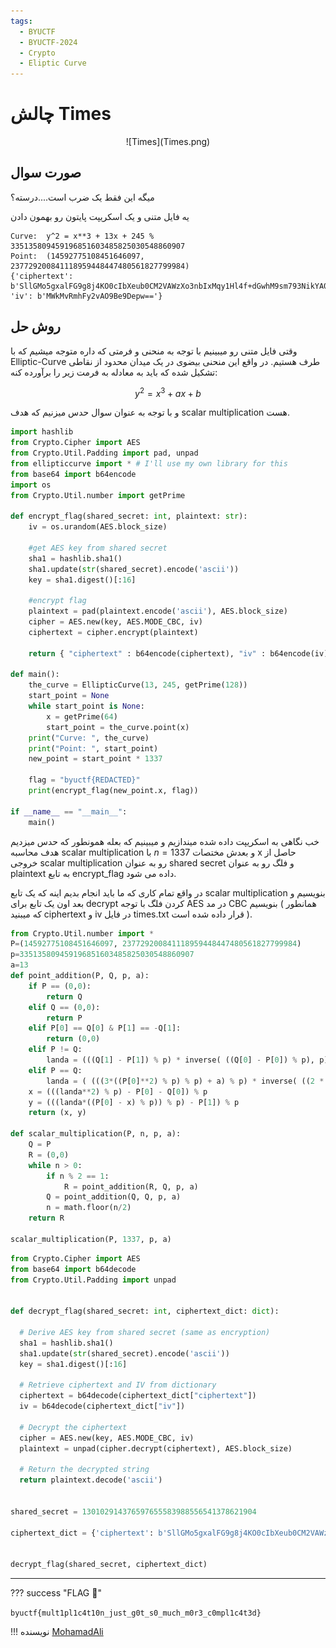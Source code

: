 ```yaml
---
tags:
  - BYUCTF
  - BYUCTF-2024
  - Crypto  
  - Eliptic Curve
---
```



# چالش Times

<center> 
![Times](Times.png)
</center>

## صورت سوال
میگه این فقط یک ضرب است....درسته؟


یه فایل متنی و یک اسکریپت پایتون رو بهمون دادن

```linenums="1" title="chall.txt"
Curve:  y^2 = x**3 + 13x + 245 % 335135809459196851603485825030548860907
Point:  (14592775108451646097, 237729200841118959448447480561827799984)
{'ciphertext': b'SllGMo5gxalFG9g8j4KO0cIbXeub0CM2VAWzXo3nbIxMqy1Hl4f+dGwhM9sm793NikYA0EjxvFyRMcU2tKj54Q==', 'iv': b'MWkMvRmhFy2vAO9Be9Depw=='}
```

## روش حل

وقتی فایل متنی رو میبینیم با توجه به منحنی و فرمتی که داره متوجه میشیم که با Elliptic-Curve طرف هستیم. در واقع این منحنی بیضوی در یک میدان محدود از نقاطی تشکیل شده که باید به معادله به فرمت زیر را برآورده کنه:

$$y^2 =x^3 + ax + b$$

و با توجه به عنوان سوال حدس میزنیم که هدف scalar  multiplication هست.

```py linenums="1" title="chall.py"
import hashlib
from Crypto.Cipher import AES 
from Crypto.Util.Padding import pad, unpad
from ellipticcurve import * # I'll use my own library for this
from base64 import b64encode
import os
from Crypto.Util.number import getPrime

def encrypt_flag(shared_secret: int, plaintext: str):
    iv = os.urandom(AES.block_size)

    #get AES key from shared secret
    sha1 = hashlib.sha1()
    sha1.update(str(shared_secret).encode('ascii'))
    key = sha1.digest()[:16]

    #encrypt flag
    plaintext = pad(plaintext.encode('ascii'), AES.block_size)
    cipher = AES.new(key, AES.MODE_CBC, iv)
    ciphertext = cipher.encrypt(plaintext)

    return { "ciphertext" : b64encode(ciphertext), "iv" : b64encode(iv) }
    
def main():
    the_curve = EllipticCurve(13, 245, getPrime(128))
    start_point = None
    while start_point is None:
        x = getPrime(64)
        start_point = the_curve.point(x)
    print("Curve: ", the_curve)
    print("Point: ", start_point)
    new_point = start_point * 1337

    flag = "byuctf{REDACTED}"
    print(encrypt_flag(new_point.x, flag))

if __name__ == "__main__":
    main()
```

خب نگاهی به اسکریپت داده شده میندازیم و میبینیم که بعله همونطور که حدس میزدیم هدف محاسبه scalar multiplication با $n=1337$ و بعدش مختصات x حاصل از خروجی scalar multiplication رو به عنوان shared secret و فلگ رو به عنوان plaintext به تابع encrypt_flag داده می شود.


در واقع تمام کاری که ما باید انجام بدیم اینه که یک تابع scalar multiplication بنویسیم و بعد اون یک تابع برای decrypt کردن فلگ با توجه AES در مد CBC بنویسیم ( همانطور که میبنید ciphertext و iv در فایل times.txt قرار داده شده است ).


```py linenums="1" title="scalar_multiplication.py"
from Crypto.Util.number import *
P=(14592775108451646097, 237729200841118959448447480561827799984)
p=335135809459196851603485825030548860907
a=13
def point_addition(P, Q, p, a):
    if P == (0,0):
        return Q
    elif Q == (0,0):
        return P
    elif P[0] == Q[0] & P[1] == -Q[1]:
        return (0,0)
    elif P != Q:
        landa = (((Q[1] - P[1]) % p) * inverse( ((Q[0] - P[0]) % p), p)) % p
    elif P == Q:
        landa = ( (((3*((P[0]**2) % p) % p) + a) % p) * inverse( ((2 * P[1]) % p), p)) % p
    x = (((landa**2) % p) - P[0] - Q[0]) % p
    y = (((landa*((P[0] - x) % p)) % p) - P[1]) % p
    return (x, y)

def scalar_multiplication(P, n, p, a):
    Q = P
    R = (0,0)
    while n > 0:
        if n % 2 == 1:
            R = point_addition(R, Q, p, a)
        Q = point_addition(Q, Q, p, a)
        n = math.floor(n/2)
    return R

scalar_multiplication(P, 1337, p, a)
```

```py linenums="1" title="decrypt_flag.py"
from Crypto.Cipher import AES
from base64 import b64decode
from Crypto.Util.Padding import unpad


def decrypt_flag(shared_secret: int, ciphertext_dict: dict):

  # Derive AES key from shared secret (same as encryption)
  sha1 = hashlib.sha1()
  sha1.update(str(shared_secret).encode('ascii'))
  key = sha1.digest()[:16]

  # Retrieve ciphertext and IV from dictionary
  ciphertext = b64decode(ciphertext_dict["ciphertext"])
  iv = b64decode(ciphertext_dict["iv"])

  # Decrypt the ciphertext
  cipher = AES.new(key, AES.MODE_CBC, iv)
  plaintext = unpad(cipher.decrypt(ciphertext), AES.block_size)

  # Return the decrypted string
  return plaintext.decode('ascii')


shared_secret = 130102914376597655583988556541378621904

ciphertext_dict = {'ciphertext': b'SllGMo5gxalFG9g8j4KO0cIbXeub0CM2VAWzXo3nbIxMqy1Hl4f+dGwhM9sm793NikYA0EjxvFyRMcU2tKj54Q==', 'iv': b'MWkMvRmhFy2vAO9Be9Depw=='}


decrypt_flag(shared_secret, ciphertext_dict)
```



---
??? success "FLAG :triangular_flag_on_post:"
    <div dir="ltr">`byuctf{mult1pl1c4t10n_just_g0t_s0_much_m0r3_c0mpl1c4t3d}`</div>


!!! نویسنده
    [MohamadAli](https://github.com/wh1te-r0s3)


